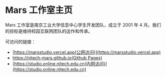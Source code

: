 # Mars 工作室主页

Mars 工作室是南京工业大学信息中心学生开发团队，成立于 2001 年 4 月。我们的目标是维持校园互联网团队的运作和传承。

可访问的链接：

- [https://marsstudio.vercel.app(公网访问)](https://marsstudio.vercel.app)
- [https://njtech-mars.github.io(Github Pages)](https://njtech-mars.github.io)
- [https://studio.online.njtech.edu.cn(内网访问)](https://studio.online.njtech.edu.cn)

